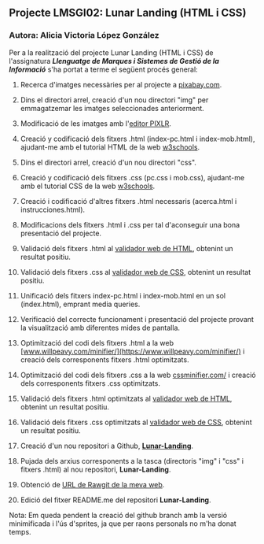 ## Projecte LMSGI02: Lunar Landing (HTML i CSS)

### Autora: Alicia Victoria López González

Per a la realització del projecte Lunar Landing (HTML i CSS) de l'assignatura **_Llenguatge de Marques i Sistemes de Gestió de la Informació_** s'ha portat a terme el següent procés general: 


1. Recerca d'imatges necessàries per al projecte a [pixabay.com](https://pixabay.com/).

2. Dins el directori arrel, creació d'un nou directori "img" per emmagatzemar les imatges seleccionades anteriorment.

3. Modificació de les imatges amb l'[editor PIXLR](https://pixlr.com/editor/).

4. Creació y codificació dels fitxers .html (index-pc.html i index-mob.html), ajudant-me amb el tutorial HTML de la web [w3schools](https://www.w3schools.com/html/).

5. Dins el directori arrel, creació d'un nou directori "css".

6. Creació y codificació dels fitxers .css (pc.css i mob.css), ajudant-me amb el tutorial CSS de la web [w3schools](https://www.w3schools.com/css/).

7. Creació i codificació d'altres fitxers .html necessaris (acerca.html i instrucciones.html).

8. Modificacions dels fitxers .html i .css per tal d'aconseguir una bona presentació del projecte.

9. Validació dels fitxers .html al [validador web de HTML](https://validator.w3.org/), obtenint un resultat positiu.

10. Validació dels fitxers .css al [validador web de CSS](https://jigsaw.w3.org/css-validator/), obtenint un resultat positiu.

11. Unificació dels fitxers index-pc.html i index-mob.html en un sol (index.html), emprant media queries.

12. Verificació del correcte funcionament i presentació del projecte provant la visualització amb diferentes mides de pantalla.

13. Optimització del codi dels fitxers .html a la web [www.willpeavy.com/minifier/](https://www.willpeavy.com/minifier/) i creació dels corresponents fitxers .html optimitzats.

14. Optimització del codi dels fitxers .css a la web [cssminifier.com/](https://cssminifier.com/) i creació dels corresponents fitxers .css optimitzats.

15. Validació dels fitxers .html optimitzats al [validador web de HTML](https://validator.w3.org/), obtenint un resultat positiu.

16. Validació dels fitxers .css optimitzats al [validador web de CSS](https://jigsaw.w3.org/css-validator/), obtenint un resultat positiu.

17. Creació d'un nou repositori a Github, [**Lunar-Landing**](https://github.com/alishaibz/Lunar-Landing).
    
18. Pujada dels arxius corresponents a la tasca (directoris "img" i "css" i fitxers .html) al nou repositori, **Lunar-Landing**.

19. Obtenció de [URL de Rawgit de la meva web](https://rawgit.com/alishaibz/Lunar-Landing/master/index.html).

20. Edició del fitxer README.me del repositori **Lunar-Landing**.

Nota: Em queda pendent la creació del github branch amb la versió minimificada i l'ús d'sprites, ja que per raons personals no m'ha donat temps.
